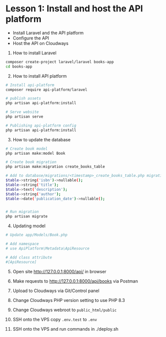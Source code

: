 
# Lesson 1: Install and host the API platform

- Install Laravel and the API platform
- Configure the API
- Host the API on Cloudways

1. How to install Laravel

```bash
composer create-project laravel/laravel books-app
cd books-app
```

2. How to install API platform

```bash
# Install api-platform
composer require api-platform/laravel

# publish assets
php artisan api-platform:install

# Serve website
php artisan serve

# Publishing api-platform config
php artisan api-platform:install
```

3. How to update the database
```bash
# Create book model
php artisan make:model Book

# Create book migration
php artisan make:migration create_books_table

# Add to database/migrations/<timestamp>_create_books_table.php migration
$table->string('isbn')->nullable();
$table->string('title');
$table->text('description');
$table->string('author');
$table->date('publication_date')->nullable();


# Run migration
php artisan migrate
```


4. Updating model
```bash
# Update app/Models/Book.php

# Add namespace 
# use ApiPlatform\Metadata\ApiResource

# Add class attribute
#[ApiResource]

```

5. Open site http://127.0.0.1:8000/api/ in browser

6. Make requests to http://127.0.0.1:8000/api/books via Postman

7. Upload to Cloudways via Git/Control panel

8. Change Cloudways PHP version setting to use PHP 8.3

8. Change Cloudways webroot to `public_html/public`

9. SSH onto the VPS copy `.env.test` to `.env`

8. SSH onto the VPS and run commands in ./deploy.sh


